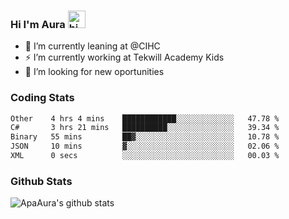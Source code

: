### Hi I'm Aura <img src="https://user-images.githubusercontent.com/1303154/88677602-1635ba80-d120-11ea-84d8-d263ba5fc3c0.gif" width="28px" alt="hi">

- 🔭 I’m currently leaning at @CIHC
- ⚡ I’m currently working at Tekwill Academy Kids
- 🤔 I’m looking for new oportunities


### Coding Stats

<!--START_SECTION:waka-->

```txt
Other    4 hrs 4 mins    ████████████░░░░░░░░░░░░░   47.78 %
C#       3 hrs 21 mins   ██████████░░░░░░░░░░░░░░░   39.34 %
Binary   55 mins         ██▓░░░░░░░░░░░░░░░░░░░░░░   10.78 %
JSON     10 mins         ▓░░░░░░░░░░░░░░░░░░░░░░░░   02.06 %
XML      0 secs          ░░░░░░░░░░░░░░░░░░░░░░░░░   00.03 %
```

<!--END_SECTION:waka-->

### Github Stats

![ApaAura's github stats](https://github-readme-stats.vercel.app/api?username=ApaAura&count_private=true&theme=tokyonight&hide=contribs,prs)
